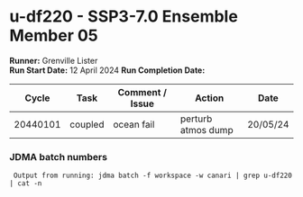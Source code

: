 # u-df220 - SSP3-7.0 Ensemble Member 05

**Runner:** Grenville Lister    
**Run Start Date:**  12 April 2024
**Run Completion Date:** 

| Cycle | Task | Comment / Issue | Action | Date |
| ---   | ---  | ---             | ---    | ---  |
| 20440101 | coupled   | ocean fail | perturb atmos dump  | 20/05/24  |

### JDMA batch numbers
```
 Output from running: jdma batch -f workspace -w canari | grep u-df220 | cat -n
```
